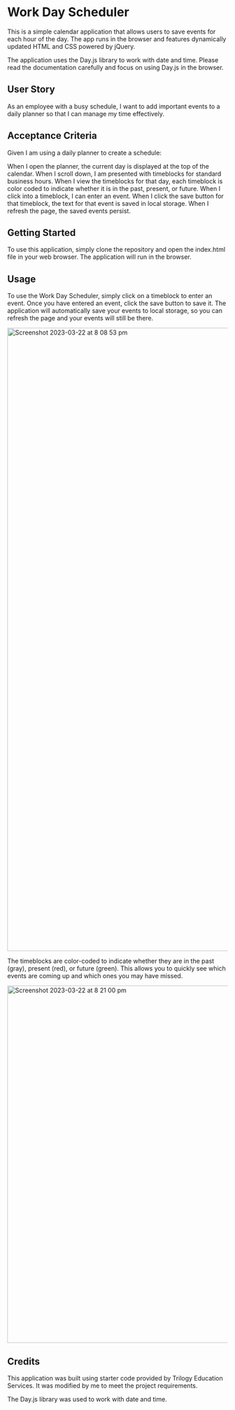 # Work Day Scheduler

This is a simple calendar application that allows users to save events for each hour of the day. The app runs in the browser and features dynamically updated HTML and CSS powered by jQuery.

The application uses the Day.js library to work with date and time. Please read the documentation carefully and focus on using Day.js in the browser.

## User Story

As an employee with a busy schedule, I want to add important events to a daily planner so that I can manage my time effectively.


## Acceptance Criteria

Given I am using a daily planner to create a schedule:

When I open the planner, the current day is displayed at the top of the calendar.
When I scroll down, I am presented with timeblocks for standard business hours.
When I view the timeblocks for that day, each timeblock is color coded to indicate whether it is in the past, present, or future.
When I click into a timeblock, I can enter an event.
When I click the save button for that timeblock, the text for that event is saved in local storage.
When I refresh the page, the saved events persist.




## Getting Started

To use this application, simply clone the repository and open the index.html file in your web browser. The application will run in the browser.


## Usage

To use the Work Day Scheduler, simply click on a timeblock to enter an event. Once you have entered an event, click the save button to save it. The application will automatically save your events to local storage, so you can refresh the page and your events will still be there.

<img width="1425" alt="Screenshot 2023-03-22 at 8 08 53 pm" src="https://user-images.githubusercontent.com/124220654/226856973-dcb22c2a-8cba-4c7f-a829-25fb0ecccc10.png">


The timeblocks are color-coded to indicate whether they are in the past (gray), present (red), or future (green). This allows you to quickly see which events are coming up and which ones you may have missed.

<img width="817" alt="Screenshot 2023-03-22 at 8 21 00 pm" src="https://user-images.githubusercontent.com/124220654/226857362-7f260e29-b38c-4add-8d42-db0fa17821d8.png">


## Credits
This application was built using starter code provided by Trilogy Education Services. It was modified by me to meet the project requirements.

The Day.js library was used to work with date and time.

